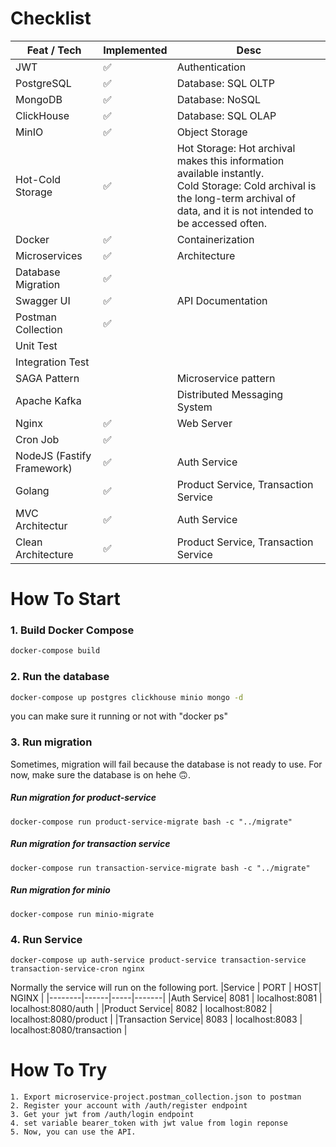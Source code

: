 # Checklist
| Feat / Tech                | Implemented | Desc                         |
|----------------------------|-------------|------------------------------|
| JWT                        |✅             | Authentication               |
| PostgreSQL                 |✅             | Database: SQL OLTP           |
| MongoDB                    |✅             | Database: NoSQL              |
| ClickHouse                 |✅             | Database: SQL OLAP           |
| MinIO                      |✅             | Object Storage               |
| Hot-Cold Storage           |✅             |Hot Storage: Hot archival makes this information available instantly. <br>Cold Storage: Cold archival is the long-term archival of data, and it is not intended to be accessed often.|
| Docker                     |✅             |Containerization |
| Microservices              |✅             |Architecture|
| Database Migration         |✅             |                              |
| Swagger UI                 |✅             | API Documentation            |
| Postman Collection         |✅             |                              |
| Unit Test                  |             |                              |
| Integration Test           |             |                              |
| SAGA Pattern               |             | Microservice pattern         |
| Apache Kafka               |             | Distributed Messaging System |
| Nginx                      |✅             | Web Server                   |
| Cron Job                   |✅             |                              |
| NodeJS (Fastify Framework) |✅             |Auth Service|
| Golang                     |✅             |Product Service, Transaction Service|
| MVC Architectur            |✅             |Auth Service | 
| Clean Architecture         |✅             |Product Service, Transaction Service|


# How To Start

### 1. Build Docker Compose
```sh 
docker-compose build
```

### 2. Run the database
```sh 
docker-compose up postgres clickhouse minio mongo -d
```
you can make sure it running or not with "docker ps"


### 3. Run migration
Sometimes, migration will fail because the database is not ready to use. For now, make sure the database is on hehe 🙃.
##### Run migration for product-service
``` 
docker-compose run product-service-migrate bash -c "../migrate"
```
##### Run migration for transaction service
``` 
docker-compose run transaction-service-migrate bash -c "../migrate"
```
##### Run migration for minio
``` 
docker-compose run minio-migrate
```

### 4. Run Service
```
docker-compose up auth-service product-service transaction-service transaction-service-cron nginx
```
Normally the service will run on the following port.
|Service | PORT | HOST| NGINX |
|--------|------|-----|-------|
|Auth Service| 8081 | localhost:8081 | localhost:8080/auth |
|Product Service| 8082 | localhost:8082 | localhost:8080/product |
|Transaction Service| 8083 | localhost:8083 | localhost:8080/transaction |

# How To Try
```
1. Export microservice-project.postman_collection.json to postman
2. Register your account with /auth/register endpoint
3. Get your jwt from /auth/login endpoint
4. set variable bearer_token with jwt value from login reponse
5. Now, you can use the API.
```
